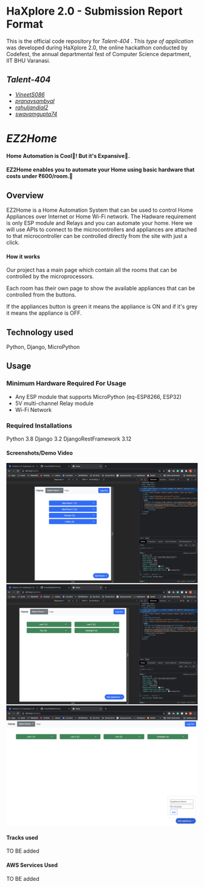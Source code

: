# HaXplore 2.0 - Submission Report Format

This is the official code repository for _Talent-404_ . This _type of application_ was developed during HaXplore 2.0, 
the online hackathon conducted by Codefest, the annual departmental fest of Computer Science department, IIT BHU Varanasi.

## _Talent-404_

* _[VineetS086](https://github.com/VineetS086)_
* _[pranavsambyal](https://github.com/pranavsambyal)_
* _[rahuljandial2](https://github.com/rahuljandial2)_
* _[swayamgupta74](https://github.com/swayamgupta74)_

# _EZ2Home_
#### Home Automation is Cool🤩! But it's Expansive🥲. 
#### EZ2Home enables you to automate your Home using basic hardware that costs under ₹600/room.🤑



## Overview
EZ2Home is a Home Automation System that can be used to control Home Appliances over Internet or Home Wi-Fi network. 
The Hadware requirement is only ESP module and Relays and you can automate your home.
Here we will use APIs to connect to the microcontrollers and appliances are attached to that microcontroller can be 
controlled directly from the site with just a click.

#### How it works
Our project has a main page which contain all the rooms that can be controlled by the microprocessors.

Each room has their own page to show the available appliances that can be controlled from the buttons.

If the appliances button is green it means the appliance is ON and if it's grey it means the appliance is OFF.

## Technology used
Python, Django, MicroPython


## Usage

### Minimum Hardware Required For Usage
* Any ESP module that supports MicroPython (eq-ESP8266, ESP32)
* 5V multi-channel Relay module
* Wi-Fi Network

### Required Installations
Python 3.8
Django 3.2
DjangoRestFramework 3.12





#### Screenshots/Demo Video
![Image of Page](https://github.com/VineetS086/EZ2Home/blob/main/Screenshots/Screenshot%202021-03-28%20at%2010.36.40%20AM.png)
![Image of page](https://github.com/VineetS086/EZ2Home/blob/main/Screenshots/Screenshot%202021-03-28%20at%2010.37.13%20AM.png)
![Another image](https://github.com/VineetS086/EZ2Home/blob/main/Screenshots/Screenshot%202021-03-28%20at%2010.37.35%20AM.png)

#### Tracks used
TO BE added


#### AWS Services Used
TO BE added





